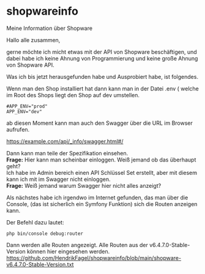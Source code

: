 # shopwareinfo
Meine Information über Shopware<br>

Hallo alle zusammen, <br>

gerne möchte ich micht etwas mit der API von Shopware beschäftigen, und dabei habe ich keine Ahnung von Programmierung und keine große Ahnung von Shopware API.

Was ich bis jetzt herausgefunden habe und Ausprobiert habe, ist folgendes. 

Wenn man den Shop installiert  hat dann kann man in der Datei .env ( welche im Root des Shops liegt den Shop auf dev umstellen. 
~~~
#APP_ENV="prod"
APP_ENV="dev"
~~~
ab diesen Moment kann man auch den Swagger über die URL im Browser aufrufen. 

https://example.com/api/_info/swagger.html#/

Dann kann man teile der Spezifikation einsehen. <br>
**Frage:** Hier kann man scheinbar einloggen. Weiß jemand ob das überhaupt geht? <br>
Ich habe im Admin bereich einen API Schlüssel Set erstellt, aber mit diesem kann ich mit im Swagger nicht einloggen. <br>
**Frage:** Weiß jemand warum Swagger hier nicht alles anzeigt? <br>

Als nächstes habe ich irgendwo im Internet gefunden, das man über die Console, (das ist sicherlich ein Symfony Funktion) sich die Routen anzeigen kann. 

Der Befehl dazu lautet: 
~~~
php bin/console debug:router
~~~

Dann werden alle Routen angezeigt. Alle Routen aus der v6.4.7.0-Stable-Version können hier eingesehen werden. <br>
https://github.com/HendrikFagel/shopwareinfo/blob/main/shopware-v6.4.7.0-Stable-Version.txt
